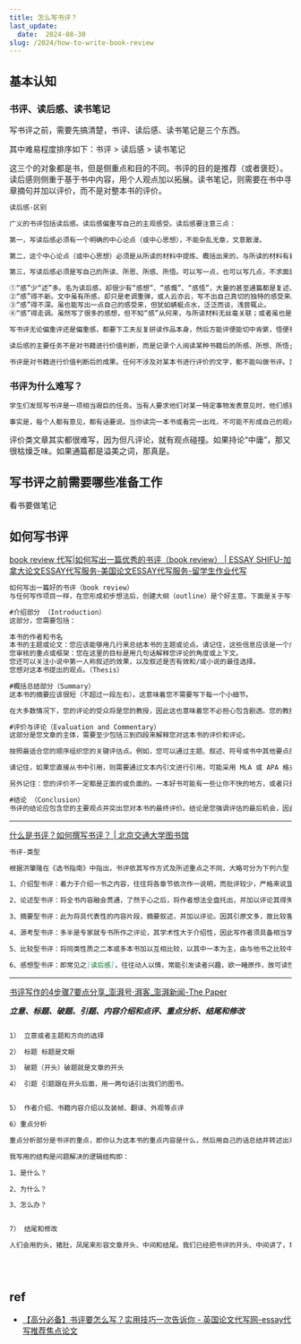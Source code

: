 ```yaml
---
title: 怎么写书评？
last_update:
  date:  2024-08-30
slug: /2024/how-to-write-book-review
---
```




## 基本认知

### 书评、读后感、读书笔记


写书评之前，需要先搞清楚，书评、读后感、读书笔记是三个东西。

其中难易程度排序如下：书评 > 读后感 > 读书笔记

这三个的对象都是书，但是侧重点和目的不同。书评的目的是推荐（或者褒贬）。读后感则侧重于基于书中内容，用个人观点加以拓展。读书笔记，则需要在书中寻章摘句并加以评价，而不是对整本书的评价。


```markdown
读后感-区别

广义的书评包括读后感。读后感偏重写自己的主观感受。读后感要注意三点：

第一，写读后感必须有一个明确的中心论点（或中心思想），不能杂乱无章，文意散漫。

第二，这个中心论点（或中心思想）必须是从所读的材料中提炼、概括出来的，与所读的材料有着必然的、内在的联系。

第三，写读后感必须是写自己的所读、所思、所感、所悟。可以写一点，也可以写几点，不求面面俱到，但一定要写自己独特的认识和理解。从文体上看，读后感或立论，或驳论，或阐述议论，都与议论文相似，通常把它归入议论文的范畴，作为议论文的一种。写读后感要避免以下几种情况：

①“感”少“述”多。名为读后感，却很少有“感想”、“感慨”、“感悟”，大量的甚至通篇都是复述、引述所读的内容。
②“感”得不新。文中虽有所感，却只是老调重弹，或人云亦云，写不出自己真切的独特的感受来。
③“感”得不深。虽也能写出一点自己的感受来，但犹如蜻蜓点水，泛泛而谈，浅尝辄止。
④“感”得走调。虽然写了很多的感想，但不知“感”从何来，与所读材料无丝毫关联；或者虽也是“感”从“读”来，但曲解原作的意思，“感”得走了样。

写书评无论偏重评还是偏重感，都要下工夫反复研读作品本身，然后方能评便能切中肯綮，悟便有独到之见。虽说读后感也是广义的书评，但书评和读后感还是有很明确的区别。

读后感的主要任务不是对书籍进行价值判断，而是记录个人阅读某种书籍后的所感、所想、所悟;是以读者的心理活动为中心，而不是以阅读的对象为中心;在写作上它通常只是围绕阅读对象的某一个点而抒发开去，几乎可以不考虑书籍的整体情况，甚至可以仅仅把阅读对象作为引子，然后就大谈其感想、大发其议论、大抒其情怀。

书评是对书籍进行价值判断后的成果。任何不涉及对某本书进行评价的文字，都不能叫做书评。类似大谈“写书评就是在寻找共鸣，就是在标记某种立场的势力范围，它没有什么绝对的价值判断。评得妙评得劣，在于你把能否把你的感触表述的细腻，把你界定标示的清楚，或者更准确的说你能否诱发出最大范围能的共震。”这都是把个人的读书笔记和书评混淆了，不谈好坏，不谈价值，还谈何“评”呢?返回顶部


```



### 书评为什么难写？

```markdown
学生们发现写书评是一项相当艰巨的任务。当有人要求他们对某一特定事物发表意见时，他们感到没有经验，没有资格。他们怎么能批评伟大的玛格丽特-阿特伍德或杰奎琳-伍德森的作品，而他们自己却没有写过一本小说。你可能觉得自己不是专家，但你必须为你的读者成为专家，在这种情况下就是你的教授。

事实是，每个人都有意见，都有话要说。当你读完一本书或看完一出戏，不可能不形成自己的观点。教授并不指望你能达到作者的智力水平，但对你的期望是在仔细观察后做出合理的判断和分析。在你开始阅读之前，先思索一下书的标题，试着弄清楚它说的是什么。为了进一步了解这本书，重要的是你要阅读序言。这将帮助你了解这本书的范围和作者的写作意图。仔细阅读目录也有助于了解该书的组织结构。
```

评价类文章其实都很难写，因为但凡评论，就有观点碰撞。如果持论“中庸”，那又很枯燥乏味。如果通篇都是溢美之词，那真是。










## 写书评之前需要哪些准备工作

看书要做笔记







## 如何写书评

[book review 代写|如何写出一篇优秀的书评（book review） | ESSAY SHIFU-加拿大论文ESSAY代写服务-美国论文ESSAY代写服务-留学生作业代写](https://www.essayshifu.com/ruhexiechuyipianyouxiudeshupingbook-review/)


```markdown
如何写出一篇好的书评（book review）
与任何写作项目一样，在您形成初步想法后，创建大纲（outline）是个好主意。下面是关于写书评的格式建议，无论您是怎样的学校，这里有一些关于您的书评（book review）应该包含的内容的一般准则。

#介绍部分 （Introduction）
这部分，您需要包括：

本书的作者和书名
本书的主题或论文：您应该能够用几行来总结本书的主题或论点。请记住，这些信息应该是一个广泛的概述。介绍中不要过多赘述。
您审核的重点或框架：您在这里的目标是用几句话解释您评论的角度或上下文。
您还可以关注小说中第一人称叙述的效果，以及叙述是否有效和/或小说的最佳选择。
您想对这本书提出的观点。（Thesis）

#概括总结部分（Summary）
这本书的摘要应该很短（不超过一段左右）。这意味着您不需要写下每一个小细节。

在大多数情况下，您的评论的受众将是您的教授，因此这也意味着您不必担心包含剧透。您的教授已经知道书中发生了什么，并且想知道您对这部小说有什么要说的。

#评价与评论（Evaluation and Commentary）
这部分是您文章的主体，需要至少包括三到四段来解释您对这本书的评价和评论。

按照最适合您的顺序组织您的关键评估点。例如，您可以通过主题、叙述、符号或书中其他要点的示例对您的想法进行分组。本节不必按照每章的顺序遵循本书（尽管如果它看起来最适合您的论文，您可以这样组织您的想法）。

请记住，如果您直接从书中引用，则需要通过文本内引文进行引用，可能采用 MLA 或 APA 格式。 （请咨询您的教授以确定您的作业需要哪种引用风格。）

另外记住：您的评价不一定都是正面的或负面的。一本好书可能有一些让你不快的地方，或者只是看起来没有意义，就像一本（大部分）糟糕的书可能有一些闪光的时刻一样。

#结论 （Conclusion）
书评的结论应包含您的主要观点并突出您对本书的最终评价。结论是您强调评估的最后机会，因此请确保不要让这一部分落空。给观众留下难忘的回忆。
```

---

[什么是书评？如何撰写书评？ | 北京交通大学图书馆](https://lib.bjtu.edu.cn/index.php/node/574)


```markdown
书评-类型

根据洪肇隆在《选书指南》中指出，书评依其写作方式及所述重点之不同，大略可分为下列六型：

1、介绍型书评：着力于介绍一书之内容，往往将各章节依次作一说明，而批评较少，严格来说宜称为书介。

2、论述型书评：将全书内容融会贯通，了然于心之后，将作者想法全盘托出，并加以评论其得失，乃最常见之书评。

3、摘要型书评：此为将具代表性的内容片段，摘要叙述，并加以评论。因其引原文多，故比较客观。

4、源考型书评：多半是专家就专书所作之评论，其学术性大于介绍性，因此写作者须具备相当学术基础，此类是最不容易写的书评。

5、比较型书评：将同类性质之二本或多本书加以互相比较，以其中一本为主，由与他书之比较中，见出该书之价值优劣。

6、感想型书评：即常见之[读后感]，往往动人以情，常能引发读者兴趣，欲一睹原作，故可读性极高。
```







---

[书评写作的4步骤7要点分享_澎湃号·湃客_澎湃新闻-The Paper](https://www.thepaper.cn/newsDetail_forward_16120367)

***立意、标题、破题、引题、内容介绍和点评、重点分析、结尾和修改***


```markdown

1） 立意或者主题和方向的选择

2） 标题 标题是文眼

3） 破题（开头）破题就是文章的开头

4） 引题 引题跟在开头后面，用一两句话引出我们的图书。


5） 作者介绍、书籍内容介绍以及装帧、翻译、外观等点评

6）重点分析

重点分析部分是书评的重点，即你认为这本书的重点内容是什么，然后用自己的话总结并转述出来，这部分要文能对题，即文章内容和标题相呼应，你写的内容是对标题的论述。

我写用的结构是问题解决的逻辑结构即：

1、是什么？

2、为什么？

3、怎么办？


7） 结尾和修改

人们会用豹头，猪肚，凤尾来形容文章开头、中间和结尾。我们已经把书评的开头、中间讲了，现在看看书评的凤尾要怎么写。分享几个方法。





```







## ref

- [【高分必备】书评要怎么写？实用技巧一次告诉你 - 英国论文代写网-essay代写推荐焦点论文](https://www.jiaodianlunwen.com/blog/how-to-write-a-book-review/)
